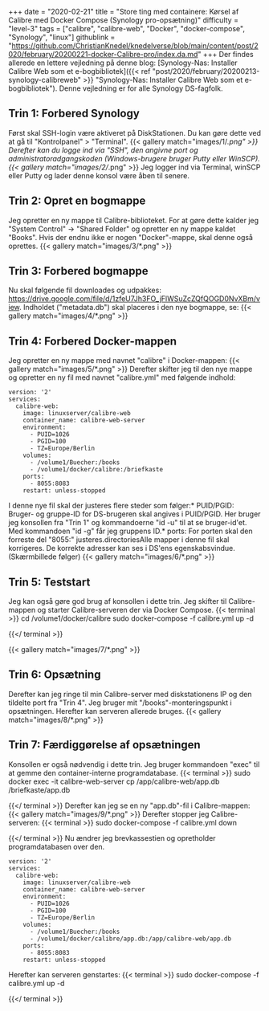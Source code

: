 +++
date = "2020-02-21"
title = "Store ting med containere: Kørsel af Calibre med Docker Compose (Synology pro-opsætning)"
difficulty = "level-3"
tags = ["calibre", "calibre-web", "Docker", "docker-compose", "Synology", "linux"]
githublink = "https://github.com/ChristianKnedel/knedelverse/blob/main/content/post/2020/february/20200221-docker-Calibre-pro/index.da.md"
+++
Der findes allerede en lettere vejledning på denne blog: [Synology-Nas: Installer Calibre Web som et e-bogbibliotek]({{< ref "post/2020/february/20200213-synology-calibreweb" >}} "Synology-Nas: Installer Calibre Web som et e-bogbibliotek"). Denne vejledning er for alle Synology DS-fagfolk.
## Trin 1: Forbered Synology
Først skal SSH-login være aktiveret på DiskStationen. Du kan gøre dette ved at gå til "Kontrolpanel" > "Terminal".
{{< gallery match="images/1/*.png" >}}
Derefter kan du logge ind via "SSH", den angivne port og administratoradgangskoden (Windows-brugere bruger Putty eller WinSCP).
{{< gallery match="images/2/*.png" >}}
Jeg logger ind via Terminal, winSCP eller Putty og lader denne konsol være åben til senere.
## Trin 2: Opret en bogmappe
Jeg opretter en ny mappe til Calibre-biblioteket. For at gøre dette kalder jeg "System Control" -> "Shared Folder" og opretter en ny mappe kaldet "Books". Hvis der endnu ikke er nogen "Docker"-mappe, skal denne også oprettes.
{{< gallery match="images/3/*.png" >}}

## Trin 3: Forbered bogmappe
Nu skal følgende fil downloades og udpakkes: https://drive.google.com/file/d/1zfeU7Jh3FO_jFlWSuZcZQfQOGD0NvXBm/view. Indholdet ("metadata.db") skal placeres i den nye bogmappe, se:
{{< gallery match="images/4/*.png" >}}

## Trin 4: Forbered Docker-mappen
Jeg opretter en ny mappe med navnet "calibre" i Docker-mappen:
{{< gallery match="images/5/*.png" >}}
Derefter skifter jeg til den nye mappe og opretter en ny fil med navnet "calibre.yml" med følgende indhold:
```
version: '2'
services:
  calibre-web:
    image: linuxserver/calibre-web
    container_name: calibre-web-server
    environment:
      - PUID=1026
      - PGID=100
      - TZ=Europe/Berlin
    volumes:
      - /volume1/Buecher:/books
      - /volume1/docker/calibre:/briefkaste
    ports:
      - 8055:8083
    restart: unless-stopped

```
I denne nye fil skal der justeres flere steder som følger:* PUID/PGID: Bruger- og gruppe-ID for DS-brugeren skal angives i PUID/PGID. Her bruger jeg konsollen fra "Trin 1" og kommandoerne "id -u" til at se bruger-id'et. Med kommandoen "id -g" får jeg gruppens ID.* ports: For porten skal den forreste del "8055:" justeres.directoriesAlle mapper i denne fil skal korrigeres. De korrekte adresser kan ses i DS'ens egenskabsvindue. (Skærmbillede følger)
{{< gallery match="images/6/*.png" >}}

## Trin 5: Teststart
Jeg kan også gøre god brug af konsollen i dette trin. Jeg skifter til Calibre-mappen og starter Calibre-serveren der via Docker Compose.
{{< terminal >}}
cd /volume1/docker/calibre
sudo docker-compose -f calibre.yml up -d

{{</ terminal >}}

{{< gallery match="images/7/*.png" >}}

## Trin 6: Opsætning
Derefter kan jeg ringe til min Calibre-server med diskstationens IP og den tildelte port fra "Trin 4". Jeg bruger mit "/books"-monteringspunkt i opsætningen. Herefter kan serveren allerede bruges.
{{< gallery match="images/8/*.png" >}}

## Trin 7: Færdiggørelse af opsætningen
Konsollen er også nødvendig i dette trin. Jeg bruger kommandoen "exec" til at gemme den container-interne programdatabase.
{{< terminal >}}
sudo docker exec -it calibre-web-server cp /app/calibre-web/app.db /briefkaste/app.db

{{</ terminal >}}
Derefter kan jeg se en ny "app.db"-fil i Calibre-mappen:
{{< gallery match="images/9/*.png" >}}
Derefter stopper jeg Calibre-serveren:
{{< terminal >}}
sudo docker-compose -f calibre.yml down

{{</ terminal >}}
Nu ændrer jeg brevkassestien og opretholder programdatabasen over den.
```
version: '2'
services:
  calibre-web:
    image: linuxserver/calibre-web
    container_name: calibre-web-server
    environment:
      - PUID=1026
      - PGID=100
      - TZ=Europe/Berlin
    volumes:
      - /volume1/Buecher:/books
      - /volume1/docker/calibre/app.db:/app/calibre-web/app.db
    ports:
      - 8055:8083
    restart: unless-stopped

```
Herefter kan serveren genstartes:
{{< terminal >}}
sudo docker-compose -f calibre.yml up -d

{{</ terminal >}}